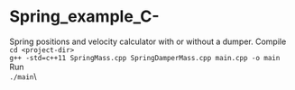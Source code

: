 # Spring_example_C-

Spring positions and velocity calculator with or without a dumper.
Compile\
`cd <project-dir>`\
`g++ -std=c++11 SpringMass.cpp SpringDamperMass.cpp main.cpp -o main`\
Run\
`./main`\
